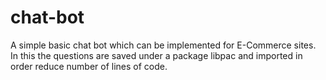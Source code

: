 # chat-bot
A simple basic chat bot which can be implemented for E-Commerce sites.
In this the questions are saved under a package libpac and imported in order reduce number of lines of code.

